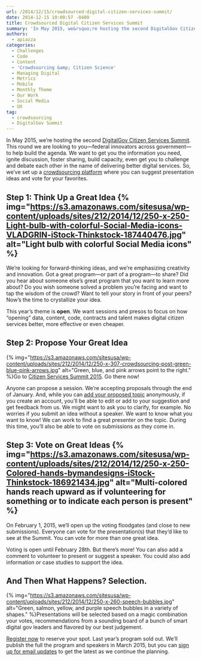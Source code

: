 ```yaml
---
url: /2014/12/15/crowdsourced-digital-citizen-services-summit/
date: 2014-12-15 10:00:57 -0400
title: Crowdsourced Digital Citizen Services Summit
summary: 'In May 2015, we&rsquo;re hosting the second DigitalGov Citizen Services Summit. This round we are looking to you&mdash;federal innovators across government&mdash;to help build the agenda. We want to get you the information you need, ignite discussion, foster sharing, build capacity, even get you to challenge and debate each other in the name of delivering better'
authors:
  - apiazza
categories:
  - Challenges
  - Code
  - Content
  - 'Crowdsourcing &amp; Citizen Science'
  - Managing Digital
  - Metrics
  - Mobile
  - Monthly Theme
  - Our Work
  - Social Media
  - UX
tag:
  - crowdsourcing
  - DigitalGov Summit
---
```


In May 2015, we’re hosting the second [DigitalGov Citizen Services Summit](https://www.WHATEVER/event/2015-digitalgov-citizen-services-summit/ "Spring 2015 DigitalGov Citizen Services Summit"). This round we are looking to you—federal innovators across government—to help build the agenda. We want to get you the information you need, ignite discussion, foster sharing, build capacity, even get you to challenge and debate each other in the name of delivering better digital services. So, we’ve set up a [crowdsourcing platform](https://crowdhall.com/h/299/) where you can suggest presentation ideas and vote for your favorites.

## Step 1: Think Up a Great Idea {% img="https://s3.amazonaws.com/sitesusa/wp-content/uploads/sites/212/2014/12/250-x-250-Light-bulb-with-colorful-Social-Media-icons-VLADGRIN-iStock-Thinkstock-187440476.jpg" alt="Light bulb with colorful Social Media icons" %} 

We’re looking for forward-thinking ideas, and we’re emphasizing creativity and innovation. Got a great program—or part of a program—to share? Did you hear about someone else’s great program that you want to learn more about? Do you wish someone solved a problem you’re facing and want to tap the wisdom of the crowd? Want to tell your story in front of your peers? Now’s the time to crystallize your idea. ​

This year’s theme is **open**. We want sessions and presos to focus on how &#8220;opening&#8221; data, content, code, contracts and talent makes digital citizen services better, more effective or even cheaper.

## Step 2: Propose Your Great Idea

{% img="https://s3.amazonaws.com/sitesusa/wp-content/uploads/sites/212/2014/12/250-x-307-crowdsourcing-post-green-blue-pink-arrows.jpg" alt="Green, blue, and pink arrows point to the right." %}Go to [Citizen Services Summit 2015](https://crowdhall.com/h/299/). Go there now!

Anyone can propose a session. We’re accepting proposals through the end of January. And, while you can [add your proposed topic](https://crowdhall.com/h/299/) anonymously, if you create an account, you’ll be able to edit or add to your suggestion and get feedback from us. We might want to ask you to clarify, for example. No worries if you submit an idea without a speaker. We want to know what you want to know! We can work to find a great presenter on the topic. During this time, you’ll also be able to vote on submissions as they come in.

## Step 3: Vote on Great Ideas {% img="https://s3.amazonaws.com/sitesusa/wp-content/uploads/sites/212/2014/12/250-x-250-Colored-hands-bymandesigns-iStock-Thinkstock-186921434.jpg" alt="Multi-colored hands reach upward as if volunteering for something or to indicate each person is present" %} 

On February 1, 2015, we’ll open up the voting floodgates (and close to new submissions). Everyone can vote for the presentation(s) that they’d like to see at the Summit. You can vote for more than one great idea.

Voting is open until February 28th. But there’s more! You can also add a comment to volunteer to present or suggest a speaker. You could also add information or case studies to support the idea.

## And Then What Happens? Selection.

{% img="https://s3.amazonaws.com/sitesusa/wp-content/uploads/sites/212/2014/12/250-x-260-speech-bubbles.jpg" alt="Green, salmon, yellow, and purple speech bubbles in a variety of shapes." %}Presentations will be selected based on a magic combination your votes, recommendations from a sounding board of a bunch of smart digital gov leaders and flavored by our best judgement.

[Register now](https://www.eventbrite.com/e/2015-spring-citizen-services-summit-registration-12671367401) to reserve your spot. Last year’s program sold out. We’ll publish the full the program and speakers in March 2015, but you can [sign up for email updates](https://public.govdelivery.com/accounts/USHOWTO/subscriber/new?topic_id=USHOWTO_45) to get the latest as we continue the planning.